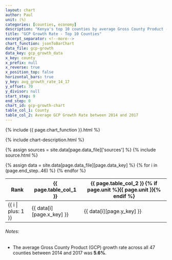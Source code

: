 ```yaml
---
layout: chart
author: Paul
unit: (%)
categories: [counties, economy]
description: "Kenya's top 10 counties by average Gross County Product (GCP) growth rate between 2014 and 2017."
title: "GCP Growth Rate - Top 10 Counties"
excerpt_separator: <!--more-->
chart_function: jsonToBarChart
data_file: gcp-growth
data_key: gcp_growth_data
x_key: county
x_prefix: null
x_reverse: true
x_position_top: false
horizontal_bars: true
y_key: avg_growth_rate_14_17
y_offset: 70
y_divisor: null
start_step: 9
end_step: 0
chart_id: gcp-growth-chart
table_col_1: County
table_col_2: Average GCP Growth Rate between 2014 and 2017
---
```


<div class="ct-chart ct-square" id="{{ page.chart_id }}"></div>

{% include {{ page.chart_function }}.html %}

{% include chart-description.html %}

<!--more-->

{% assign sources = site.data[page.data_file]['sources'] %}
{% include source.html %}

<div class="data-table table-responsive">
    {% assign data = site.data[page.data_file][page.data_key] %}
    <table class="table">
        <thead>
            <tr>
                <th scope="col">Rank</th>
                <th scope="col">{{ page.table_col_1 }}</th>
                <th scope="col">{{ page.table_col_2 }} {% if page.unit %}{{ page.unit }}{% endif %}</th>
            </tr>
        </thead>
        <tbody>
            {% for i in (page.end_step..46) %}
                <tr>
                    <td>{{ i | plus: 1 }}</td>
                    <td>{{ data[i][page.x_key] }} </td>
                    <td>{{ data[i][page.y_key] }}</td>
                </tr>
            {% endfor %}
        </tbody>
    </table>
</div>

###### Notes:
* The average Gross County Product (GCP) growth rate across all 47 counties between 2014 and 2017 was **5.6%**.
